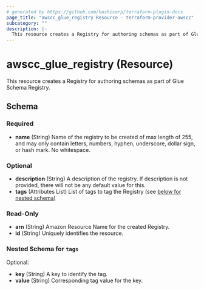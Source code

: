```yaml
---
# generated by https://github.com/hashicorp/terraform-plugin-docs
page_title: "awscc_glue_registry Resource - terraform-provider-awscc"
subcategory: ""
description: |-
  This resource creates a Registry for authoring schemas as part of Glue Schema Registry.
---
```


# awscc_glue_registry (Resource)

This resource creates a Registry for authoring schemas as part of Glue Schema Registry.



<!-- schema generated by tfplugindocs -->
## Schema

### Required

- **name** (String) Name of the registry to be created of max length of 255, and may only contain letters, numbers, hyphen, underscore, dollar sign, or hash mark.  No whitespace.

### Optional

- **description** (String) A description of the registry. If description is not provided, there will not be any default value for this.
- **tags** (Attributes List) List of tags to tag the Registry (see [below for nested schema](#nestedatt--tags))

### Read-Only

- **arn** (String) Amazon Resource Name for the created Registry.
- **id** (String) Uniquely identifies the resource.

<a id="nestedatt--tags"></a>
### Nested Schema for `tags`

Optional:

- **key** (String) A key to identify the tag.
- **value** (String) Corresponding tag value for the key.


